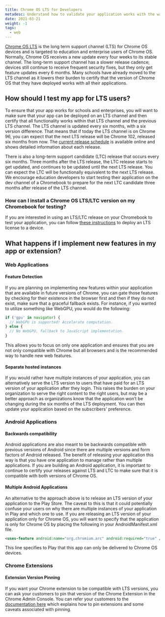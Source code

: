 ```yaml
---
title: Chrome OS LTS for Developers
metadesc: Understand how to validate your application works with the way schools deploy Chrome OS.
date: 2021-03-21
weight: -1
tags:
  - web
---
```


[Chrome OS LTS](https://support.google.com/chrome/a/answer/11333726?hl=en) is the long term support channel (LTS) for Chrome OS devices and is targeted to education and enterprise users of Chrome OS. Normally, Chrome OS receives a new update every four weeks to its stable channel. The long-term support channel has a slower release cadence; devices still continue to receive frequent security fixes, but they only get feature updates every 6 months. Many schools have already moved to the LTS channel as it lowers their burden to certify that the version of Chrome OS that they have deployed works with all their applications.

## How should I test my app for LTS users?

To ensure that your app works for schools and enterprises, you will want to make sure that your app can be deployed on an LTS channel and then certify that all functionality works within that LTS channel and the previous LTS channel. The LTS channel is updated every six months, with a six version difference. That means that if today the LTS channel is on Chrome 96, you can expect that the next LTS release will be Chrome 102, released six months from now. The [current release schedule](https://chromiumdash.appspot.com/schedule) is available online and shows detailed information about each release.

There is also a long-term support candidate (LTC) release that occurs every six months. Three months after the LTS release, the LTC release starts to get updated, and continues to be updated until the next LTS release. You can expect the LTC will be functionally equivalent to the next LTS release. We encourage education developers to start testing their application on the dev channel of a Chromebook to prepare for the next LTC candidate three months after release of the LTS channel.

### How can I install a Chrome OS LTS/LTC version on my Chromebook for testing?

If you are interested in using an LTS/LTC release on your Chromebook to test your application, you can follow [these instructions](https://support.google.com/chrome/a/answer/11333726) to deploy an LTS license to a device.

## What happens if I implement new features in my app or extension?

### Web Applications

#### Feature Detection

If you are planning on implementing new features within your application that are available in future versions of Chrome, you can gate those features by checking for their existence in the browser first and then if they do not exist, make sure that a graceful fallback exists. For instance, if you wanted to utilize something like WebGPU, you would do the following:

```javascript {title="JavaScript" .code-figure}
if ('gpu' in navigator) {
  // WebGPU is supported! Accelerate computation.
} else {
  // No WebGPU, fallback to JavaScript implementation.
}
```

This allows you to focus on only one application and ensures that you are not only compatible with Chrome but all browsers and is the recommended way to handle new web features.

#### Separate hosted instances

If you would rather have multiple instances of your application, you can alternatively serve the LTS version to users that have paid for an LTS version of your application after they login. This raises the burden on your organization to serve the right content to the right users, but may be a better approach as organizations know that the application won’t be changing during the six months of the LTS deployment. You can then update your application based on the subscribers' preference.

### Android Applications

#### Backwards compatibility

Android applications are also meant to be backwards compatible with previous versions of Android since there are multiple versions and form factors of Android released. The benefit of releasing your application this way is that you have one application to manage rather than multiple applications. If you are building an Android application, it is important to continue to certify your releases against LTS and LTC to make sure that it is compatible with both versions of Chrome OS.

#### Multiple Android Applications

An alternative to the approach above is to release an LTS version of your application to the Play Store. The caveat to this is that it could potentially confuse your users on why there are multiple instances of your application in Play and which one to use. If you are releasing an LTS version of your application only for Chrome OS, you will want to specify that the application is only for Chrome OS by placing the following in your AndroidManifest.xml file.

```xml {title="AndroidManifest.xml" .code-figure}
<uses-feature android:name="org.chromium.arc" android:required="true" />
```

This line specifies to Play that this app can only be delivered to Chrome OS devices.

### Chrome Extensions

#### Extension Version Pinning

If you want your Chrome extension to be compatible with LTS versions, you can ask your customers to pin that version of the Chrome Extension in the Chrome Admin Console. You can refer your customers to the [documentation here](https://support.google.com/chrome/a/answer/11190170?hl=en) which explains how to pin extensions and some caveats associated with pinning.
